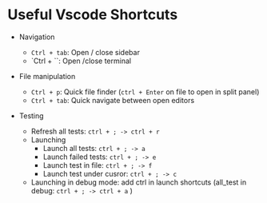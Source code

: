 # Useful Vscode Shortcuts

- Navigation
  - `Ctrl + tab`: Open / close sidebar
  - `Ctrl + ``: Open /close terminal

- File manipulation
  - `Ctrl + p`: Quick file finder (`ctrl + Enter` on file to open in split panel)
  - `Ctrl + tab`: Quick navigate between open editors

- Testing
    - Refresh all tests: `ctrl + ; -> ctrl + r`
    - Launching
        - Launch all tests: `ctrl + ; -> a`
        - Launch failed tests: `ctrl + ; -> e`
        - Launch test in file: `ctrl + ; -> f`
        - Launch test under cusror: `ctrl + ; -> c`
    - Launching in debug mode: add ctrl in launch shortcuts (all_test in debug: `ctrl + ; -> ctrl + a` )
